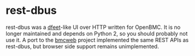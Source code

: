# rest-dbus

rest-dbus was a [dfeet](https://wiki.gnome.org/Apps/DFeet)-like UI over HTTP
written for OpenBMC.  It is no longer maintained and depends on Python 2, so
you should probably not use it.  A port to the
[bmcweb](https://github.com/openbmc/bmcweb) project implemented the same REST
APIs as rest-dbus, but browser side support remains unimplemented.
